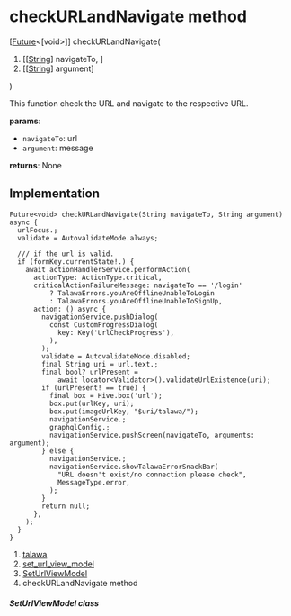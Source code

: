 
<div>

# checkURLandNavigate method

</div>


[[Future](https://api.flutter.dev/flutter/dart-core/Future-class.html)\<[void\>]]
checkURLandNavigate(

1.  [[[String](https://api.flutter.dev/flutter/dart-core/String-class.md)]
    navigateTo,
    ]
2.  [[[String](https://api.flutter.dev/flutter/dart-core/String-class.html)]
    argument]

)



This function check the URL and navigate to the respective URL.

**params**:

-   `navigateTo`: url
-   `argument`: message

**returns**: None



## Implementation

``` language-dart
Future<void> checkURLandNavigate(String navigateTo, String argument) async {
  urlFocus.;
  validate = AutovalidateMode.always;

  /// if the url is valid.
  if (formKey.currentState!.) {
    await actionHandlerService.performAction(
      actionType: ActionType.critical,
      criticalActionFailureMessage: navigateTo == '/login'
          ? TalawaErrors.youAreOfflineUnableToLogin
          : TalawaErrors.youAreOfflineUnableToSignUp,
      action: () async {
        navigationService.pushDialog(
          const CustomProgressDialog(
            key: Key('UrlCheckProgress'),
          ),
        );
        validate = AutovalidateMode.disabled;
        final String uri = url.text.;
        final bool? urlPresent =
            await locator<Validator>().validateUrlExistence(uri);
        if (urlPresent! == true) {
          final box = Hive.box('url');
          box.put(urlKey, uri);
          box.put(imageUrlKey, "$uri/talawa/");
          navigationService.;
          graphqlConfig.;
          navigationService.pushScreen(navigateTo, arguments: argument);
        } else {
          navigationService.;
          navigationService.showTalawaErrorSnackBar(
            "URL doesn't exist/no connection please check",
            MessageType.error,
          );
        }
        return null;
      },
    );
  }
}
```







1.  [talawa](../../index.md)
2.  [set_url_view_model](../../view_model_pre_auth_view_models_set_url_view_model/)
3.  [SetUrlViewModel](../../view_model_pre_auth_view_models_set_url_view_model/SetUrlViewModel-class.md)
4.  checkURLandNavigate method

##### SetUrlViewModel class







